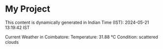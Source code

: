 # My Project

This content is dynamically generated in Indian Time (IST): 2024-05-21 13:19:42 IST


Current Weather in Coimbatore:
Temperature: 31.88 °C
Condition: scattered clouds
